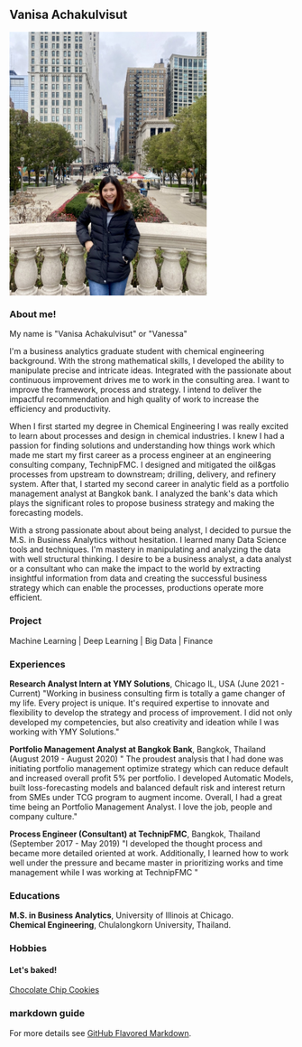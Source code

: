 ## Vanisa Achakulvisut

<img src="images/IMG_1983.jpg" align="center" width="350">

### About me! 

My name is "Vanisa Achakulvisut" or "Vanessa" <br/>

I'm a business analytics graduate student with chemical engineering background. With the strong mathematical skills, I developed the ability to manipulate precise and intricate ideas. Integrated with the passionate about continuous improvement drives me to work in the consulting area. I want to improve the framework, process and strategy. I intend to deliver the impactful recommendation and high quality of work to increase the efficiency and productivity. <br/>

When I first started my degree in Chemical Engineering I was really excited to learn about processes and design in chemical industries. I knew I had a passion for finding solutions and understanding how things work which made me start my first career as a process engineer at an engineering consulting company, TechnipFMC. I designed and mitigated the oil&gas processes from upstream to downstream; drilling, delivery, and refinery system. After that, I started my second career in analytic field as a portfolio management analyst at Bangkok bank. I analyzed the bank's data which plays the significant roles to propose business strategy and making the forecasting models. <br/>

With a strong passionate about about being analyst, I decided to pursue the M.S. in Business Analytics without hesitation. I learned many Data Science tools and techniques. I'm mastery in manipulating and analyzing the data with well structural thinking. I desire to be a business analyst, a data analyst or a consultant who can make the impact to the world by extracting insightful information from data and creating the successful business strategy which can enable the processes, productions operate more efficient. <br/>


### Project 
Machine Learning | Deep Learning | Big Data | Finance


### Experiences 

**Research Analyst Intern at YMY Solutions**, Chicago IL, USA (June 2021 - Current) 
"Working in business consulting firm is totally a game changer of my life. Every project is unique. It's required expertise to innovate and flexibility to develop the strategy and process of improvement. I did not only developed my competencies, but also creativity and ideation while I was working with YMY Solutions." <br/>

**Portfolio Management Analyst at Bangkok Bank**, Bangkok, Thailand (August 2019 - August 2020)
" The proudest analysis that I had done was initiating portfolio management optimize strategy which can reduce default and increased overall profit 5% per portfolio. I developed Automatic Models, built loss-forecasting models and balanced default risk and interest return from SMEs under TCG program to augment income. Overall, I had a great time being an Portfolio Management Analyst. I love the job, people and company culture." <br/>

**Process Engineer (Consultant) at TechnipFMC**, Bangkok, Thailand (September 2017 - May 2019)
"I developed the thought process and became more detailed oriented at work. Additionally, I learned how to work well under the pressure and became master in prioritizing works and time management while I was working at TechnipFMC "


### Educations
**M.S. in Business Analytics**, University of Illinois at Chicago. <br/>
**Chemical Engineering**, Chulalongkorn University, Thailand. <br/>


### Hobbies
#### Let's baked! 
[Chocolate Chip Cookies](chocolate-chip-cookies.md)

### markdown guide 
For more details see [GitHub Flavored Markdown](https://guides.github.com/features/mastering-markdown/).
